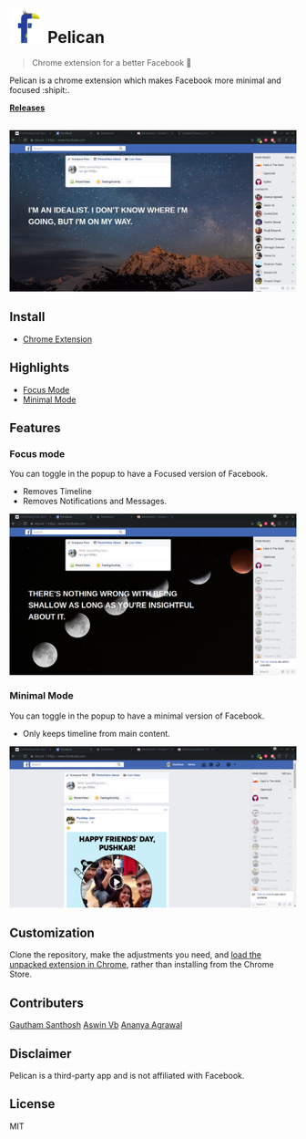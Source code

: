 # <img src="icons/icon128.png" width="60">  Pelican

> Chrome extension for a better Facebook :rocket:

Pelican is a chrome extension which makes Facebook more minimal and focused :shipit:.

**[Releases](https://github.com/aviary-apps/Pelican/releases)** &nbsp;&nbsp;

<br>


<a href="https://github.com/aviary-apps/Pelican/releases/latest">
	<img src="assets/img/thumbnail.png" width="846">
</a>

## Install

- [Chrome Extension](https://chrome.google.com/webstore/detail/pelican-facebook/kpnklhhobpobgfklmnilcijcejpddhjc)

## Highlights

- [Focus Mode](#focus-mode)
- [Minimal Mode](#minimal-mode)


## Features

### Focus mode

You can toggle in the popup to have a Focused version of Facebook.

- Removes Timeline
- Removes Notifications and Messages.

<img src="assets/img/focus.png" width="846">

### Minimal Mode

You can toggle in the popup to have a minimal version of Facebook.

-  Only keeps timeline from main content.

<a href="https://github.com/aviary-apps/Pelican/releases/latest">
	<img src="assets/img/minimal.png" width="846">
</a>


## Customization

Clone the repository, make the adjustments you need, and [load the unpacked extension in Chrome](https://developer.chrome.com/extensions/getstarted#unpacked), rather than installing from the Chrome Store.


## Contributers

[Gautham Santhosh](https://github.com/gauthamzz)
[Aswin Vb](https://github.com/aswinzz)
[Ananya Agrawal](https://github.com/anayana-agrawal)

## Disclaimer

Pelican is a third-party app and is not affiliated with Facebook.

## License

MIT